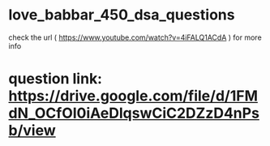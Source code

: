 # love_babbar_450_dsa_questions
check the url ( https://www.youtube.com/watch?v=4iFALQ1ACdA ) for more info
# question link: https://drive.google.com/file/d/1FMdN_OCfOI0iAeDlqswCiC2DZzD4nPsb/view
